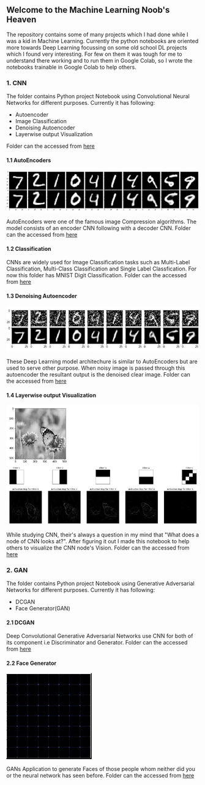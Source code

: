 ## Welcome to the Machine Learning Noob's Heaven

The repository contains some of many projects which I had done while I was a kid in Machine Learning. Currently the python notebooks are oriented more towards Deep Learning focussing on some old school DL projects which I found very interesting. For few on them it was tough for me to understand there working and to run them in Google Colab, so I wrote the notebooks trainable in Google Colab to help others.

### 1. CNN

The folder contains Python project Notebook using Convolutional Neural Networks for different purposes. Currently it has following:

* Autoencoder
* Image Classification
* Denoising Autoencoder
* Layerwise output Visualization

Folder can the accessed from [here](https://github.com/CodeLogist/ML-NewBie-s-Heaven/tree/master/CNN)

####      1.1 AutoEncoders

![](data/Autoencoder.JPG "1st row shows the original image and 2nd row shows the compressed Image")

AutoEncoders were one of the famous image Compression algorithms. The model consists of an encoder CNN following with a decoder CNN. Folder can the accessed from [here](https://github.com/CodeLogist/ML-NewBie-s-Heaven/tree/master/CNN/Autoencoder)

####      1.2 Classification

CNNs are widely used for Image Classification tasks such as Multi-Label Classification, Multi-Class Classification and Single Label Classfication. For now this folder has MNIST Digit Classification. Folder can the accessed from [here](https://github.com/CodeLogist/ML-NewBie-s-Heaven/tree/master/CNN/Classification)

####      1.3 Denoising Autoencoder

![](data/Denoising.JPG "1st row shows the Noisy Image and 2nd row shows the Denoised clear Image")

These Deep Learning model architechure is similar to AutoEncoders but are used to serve other purpose. When noisy image is passed through this autoencoder the resultant output is the denoised clear image. Folder can the accessed from [here](hhttps://github.com/CodeLogist/ML-NewBie-s-Heaven/tree/master/CNN/Denoising%20Autoencoder)

####      1.4 Layerwise output Visualization

![](data/Visualization.JPG "Filter-wise CNN vision")

While studying CNN, their's always a question in my mind that "What does a node of CNN looks at?". After figuring it out I made this notebook to help others to visualize the CNN node's Vision. Folder can the accessed from [here](https://github.com/CodeLogist/ML-NewBie-s-Heaven/blob/master/CNN/Layerwise%20output%20Visualization)

### 2. GAN

The folder contains Python project Notebook using Generative Adversarial Networks for different purposes. Currently it has following:

* DCGAN
* Face Generator(GAN)

####      2.1 DCGAN

Deep Convolutional Generative Adversarial Networks use CNN for both of its component i.e Discriminator and Generator. Folder can the accessed from [here](https://github.com/CodeLogist/ML-NewBie-s-Heaven/tree/master/GAN/Deep%20Convolutional%20GAN)

####      2.2 Face Generator

![](data/face-generator.gif "Face-Generator output Time-lapse")

GANs Application to generate Faces of those people whom neither did you or the neural network has seen before. Folder can the accessed from [here](https://github.com/CodeLogist/ML-NewBie-s-Heaven/tree/master/GAN/Face%20Generator)
